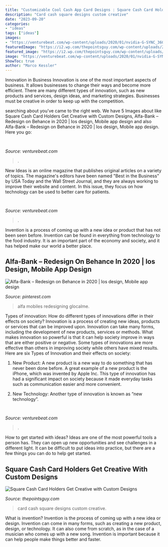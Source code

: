```yaml
---
title: "Customizable Cool Cash App Card Designs : Square Cash Card Holders Get Creative With Custom Designs"
description: "Card cash square designs custom creative"
date: "2023-09-20"
categories:
- "ideas"
tags: ["ideas"]
images:
- "https://venturebeat.com/wp-content/uploads/2020/01/nvidia-G-SYNC_360Hz.jpg"
featuredImage: "https://i2.wp.com/thepointsguy.com/wp-content/uploads/2017/06/DDDZlenVwAEAwgk.jpg?fit=1200%2C785px&amp;ssl=1"
featured_image: "https://i2.wp.com/thepointsguy.com/wp-content/uploads/2017/06/DDDZlenVwAEAwgk.jpg?fit=1200%2C785px&amp;ssl=1"
image: "https://venturebeat.com/wp-content/uploads/2020/01/nvidia-G-SYNC_360Hz.jpg"
ShowToc: true
author: "Marco Kessler"
---
```



Innovation in Business
Innovation is one of the most important aspects of business. It allows businesses to change their ways and become more efficient. There are many different types of innovation, such as new products and services, design ideas, and marketing strategies. Businesses must be creative in order to keep up with the competition.

	

		
searching about  you've came to the right web. We have 5 Images about  like Square Cash Card Holders Get Creative with Custom Designs, Alfa-Bank – Redesign on Behance in 2020 | Ios design, Mobile app design and also Alfa-Bank – Redesign on Behance in 2020 | Ios design, Mobile app design. Here you go:
		
    
## 

<img loading=lazy src="https://venturebeat.com/wp-content/uploads/2020/01/nvidia-G-SYNC_360Hz.jpg" onerror="this.onerror=null;this.src='https://tse2.mm.bing.net/th?id=OIP.RusOj6i-a9s8TFQtCEHV7QHaDr&amp;pid=15.1';" alt="">

_Source: venturebeat.com_

>. 

	

New Ideas is an online magazine that publishes original articles on a variety of topics. The magazine's editors have been named "Best in the Business" by USA Today and the Wall Street Journal, and they are always working to improve their website and content. In this issue, they focus on how technology can be used to better care for patients.

    
## 

<img loading=lazy src="https://venturebeat.com/wp-content/uploads/2018/09/IMG_20180903_103915.jpg?w=800" onerror="this.onerror=null;this.src='https://tse3.mm.bing.net/th?id=OIP.HjLRAU18nTT15eYAKRHyLAHaFj&amp;pid=15.1';" alt="">

_Source: venturebeat.com_

>. 

	

Invention is a process of coming up with a new idea or product that has not been seen before. Invention can be found in everything from technology to the food industry. It is an important part of the economy and society, and it has helped make our world a better place.

    
## Alfa-Bank – Redesign On Behance In 2020 | Ios Design, Mobile App Design

<img loading=lazy src="https://i.pinimg.com/originals/92/32/82/9232829ecece785dd6a2114a9af264ff.png" onerror="this.onerror=null;this.src='https://tse2.mm.bing.net/th?id=OIP.xe0OQKnWOz-KzqSpaZr3kwHaGF&amp;pid=15.1';" alt="Alfa-Bank – Redesign on Behance in 2020 | Ios design, Mobile app design">

_Source: pinterest.com_

>alfa mobiles redesigning glocalme. 

	

Types of innovation: How do different types of innovations differ in their effects on society?
Innovation is a process of creating new ideas, products or services that can be improved upon. Innovation can take many forms, including the development of new products, services or methods. What makes innovation so powerful is that it can help society improve in ways that are either positive or negative. Some types of innovations are more effective than others in improving society while others have mixed results. Here are six Types of Innovation and their effects on society: 
1) New Product: A new product is a new way to do something that has never been done before. A great example of a new product is the iPhone, which was invented by Apple Inc. This type of innovation has had a significant impact on society because it made everyday tasks such as communication easier and more convenient. 

2) New Technology: Another type of innovation is known as “new technology”.

    
## 

<img loading=lazy src="https://venturebeat.com/wp-content/uploads/2018/09/IMG_20180903_100317.jpg?w=664" onerror="this.onerror=null;this.src='https://tse4.mm.bing.net/th?id=OIP.RDcB-YLVyI_c210PUJidMgHaGr&amp;pid=15.1';" alt="">

_Source: venturebeat.com_

>. 

	

How to get started with ideas?
Ideas are one of the most powerful tools a person has. They can open up new opportunities and see challenges in a different light. It can be difficult to put ideas into practice, but there are a few things you can do to help get started.

    
## Square Cash Card Holders Get Creative With Custom Designs

<img loading=lazy src="https://i2.wp.com/thepointsguy.com/wp-content/uploads/2017/06/DDDZlenVwAEAwgk.jpg?fit=1200%2C785px&amp;ssl=1" onerror="this.onerror=null;this.src='https://tse4.mm.bing.net/th?id=OIP.9AF1LMnNKy1jHPdAyGGLlAHaE2&amp;pid=15.1';" alt="Square Cash Card Holders Get Creative with Custom Designs">

_Source: thepointsguy.com_

>card cash square designs custom creative. 

	

What is invention?
Invention is the process of coming up with a new idea or design. Invention can come in many forms, such as creating a new product, design, or technology. It can also come from scratch, as in the case of a musician who comes up with a new song. Invention is important because it can help people make things better and faster.

